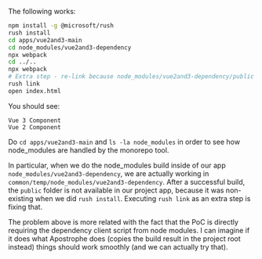 The following works:

```bash
npm install -g @microsoft/rush
rush install
cd apps/vue2and3-main
cd node_modules/vue2and3-dependency
npx webpack
cd ../..
npx webpack
# Extra step - re-link because node_modules/vue2and3-dependency/public is missing
rush link
open index.html
```

You should see:

```
Vue 3 Component
Vue 2 Component
```

Do `cd apps/vue2and3-main` and `ls -la node_modules` in order to see how node_modules are handled by the monorepo tool. 

In particular, when we do the node_modules build inside of our app `node_modules/vue2and3-dependency`, we are actually working in `common/temp/node_modules/vue2and3-dependency`. After a successful build, the `public` folder is not available in our project app, because it was non-existing when we did `rush install`. Executing `rush link` as an extra step is fixing that. 

The problem above is more related with the fact that the PoC is directly requiring the dependency client script from node modules. I can imagine if it does what Apostrophe does (copies the build result in the project root instead) things should work smoothly (and we can actually try that).
